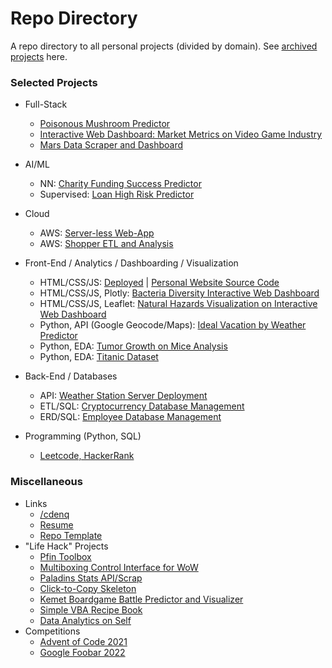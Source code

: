 # Repo Directory

A repo directory to all personal projects (divided by domain). See [archived projects](https://github.com/cdenq/my-other-directory) here.

### Selected Projects

- Full-Stack
    - [Poisonous Mushroom Predictor](https://github.com/cdenq/mushroom-edibility-predictor)
    - [Interactive Web Dashboard: Market Metrics on Video Game Industry](https://github.com/cdenq/web-dashboard-of-video-game-industry)
    - [Mars Data Scraper and Dashboard](https://github.com/cdenq/mars-data-scraper-and-dashboard)

- AI/ML
    - NN: [Charity Funding Success Predictor](https://github.com/cdenq/charity-funding-success-predictor)
    - Supervised: [Loan High Risk Predictor](https://github.com/cdenq/loan-high-risk-predicter)

- Cloud
    - AWS: [Server-less Web-App](https://github.com/cdenq/wild-rydes-server-less-web-app)
    - AWS: [Shopper ETL and Analysis](https://github.com/cdenq/aws-cloud-etl-shopper-data-analysis)

- Front-End / Analytics / Dashboarding / Visualization
    - HTML/CSS/JS: [Deployed](https://cdenq.github.io/) | [Personal Website Source Code](https://github.com/cdenq/cdenq.github.io)
    - HTML/CSS/JS, Plotly: [Bacteria Diversity Interactive Web Dashboard](https://github.com/cdenq/bacteria-diversity-interactive-web-dashboard)
    - HTML/CSS/JS, Leaflet: [Natural Hazards Visualization on Interactive Web Dashboard](https://github.com/cdenq/natural-hazard-visualization-interactive-web-dashboard)
    - Python, API (Google Geocode/Maps): [Ideal Vacation by Weather Predictor](https://github.com/cdenq/ideal-vacation-by-weather-predictor)
    - Python, EDA: [Tumor Growth on Mice Analysis](https://github.com/cdenq/tumor-growth-on-mice-analysis)
    - Python, EDA: [Titanic Dataset](https://github.com/cdenq/titanic_data_eda)

- Back-End / Databases
    - API: [Weather Station Server Deployment](https://github.com/cdenq/weather-station-data-api-deployment)
    - ETL/SQL: [Cryptocurrency Database Management](https://github.com/cdenq/etl-pipeline-on-crypto-data)
    - ERD/SQL: [Employee Database Management](https://github.com/cdenq/employee-sql-erd-management)

- Programming (Python, SQL)
    - [Leetcode, HackerRank](https://github.com/cdenq/my-coding-platforms)

### Miscellaneous
- Links
    - [/cdenq](https://github.com/cdenq/cdenq)
    - [Resume](https://github.com/cdenq/denq-resume-cv)
    - [Repo Template](https://github.com/cdenq/my-template-repo)
- "Life Hack" Projects
    - [Pfin Toolbox](https://github.com/cdenq/pfin-tools)
    - [Multiboxing Control Interface for WoW](https://github.com/cdenq/videogame-multi-client-control-interface)
    - [Paladins Stats API/Scrap](https://github.com/cdenq/video-game-performance-scraper-and-web-dashboard)
    - [Click-to-Copy Skeleton](https://github.com/cdenq/click-to-copy-skeleton)
    - [Kemet Boardgame Battle Predictor and Visualizer](https://github.com/cdenq/boardgame-battle-predictor-visualizer)
    - [Simple VBA Recipe Book](https://github.com/cdenq/simple-vba-recipe-book)
    - [Data Analytics on Self](https://github.com/cdenq/data-analysis-on-myself-p1)
- Competitions
    - [Advent of Code 2021](https://github.com/cdenq/my-advent-of-code-2021-solves)
    - [Google Foobar 2022](https://github.com/cdenq/my-google-foobar-solves)